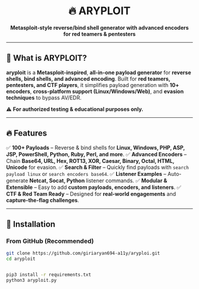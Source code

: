 <div align="center">
  <h1>🔥 ARYPLOIT</h1>
  <p>
    <strong>Metasploit-style reverse/bind shell generator with advanced encoders for red teamers & pentesters</strong>
  </p>

</div>

---

## **🚀 What is ARYPLOIT?**
**aryploit** is a **Metasploit-inspired**, **all-in-one payload generator** for **reverse shells, bind shells, and advanced encoding**. Built for **red teamers, pentesters, and CTF players**, it simplifies payload generation with **10+ encoders**, **cross-platform support (Linux/Windows/Web)**, and **evasion techniques** to bypass AV/EDR.

⚠️ **For authorized testing & educational purposes only.**

---

## **🔥 Features**
✅ **100+ Payloads** – Reverse & bind shells for **Linux, Windows, PHP, ASP, JSP, PowerShell, Python, Ruby, Perl, and more**.
✅ **Advanced Encoders** – Chain **Base64, URL, Hex, ROT13, XOR, Caesar, Binary, Octal, HTML, Unicode** for evasion.
✅ **Search & Filter** – Quickly find payloads with `search payload linux` or `search encoders base64`.
✅ **Listener Examples** – Auto-generate **Netcat, Socat, Python** listener commands.
✅ **Modular & Extensible** – Easy to add **custom payloads, encoders, and listeners**.
✅ **CTF & Red Team Ready** – Designed for **real-world engagements** and **capture-the-flag challenges**.

---

## **📌 Installation**
### **From GitHub (Recommended)**
```bash
git clone https://github.com/giriaryan694-a11y/aryploi.git
cd aryploit


pip3 install -r requirements.txt
python3 aryploit.py
